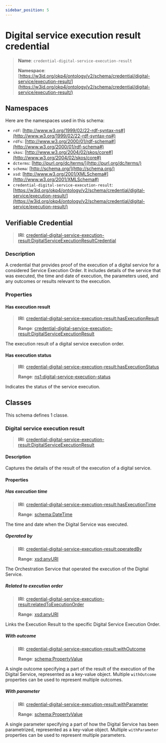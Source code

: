 ```yaml
---
sidebar_position: 5
---
```

[//]: # (This file is auto-generated. Please do not modify it yourself.)

# Digital service execution result credential

> **Name**: `credential-digital-service-execution-result`
>
> **Namespace**: [https://w3id.org/okp4/ontology/v2/schema/credential/digital-service/execution-result/](https://w3id.org/okp4/ontology/v2/schema/credential/digital-service/execution-result/)

## Namespaces

Here are the namespaces used in this schema:

- `rdf`: [http://www.w3.org/1999/02/22-rdf-syntax-ns#](http://www.w3.org/1999/02/22-rdf-syntax-ns#)
- `rdfs`: [http://www.w3.org/2000/01/rdf-schema#](http://www.w3.org/2000/01/rdf-schema#)
- `skos`: [http://www.w3.org/2004/02/skos/core#](http://www.w3.org/2004/02/skos/core#)
- `dcterms`: [http://purl.org/dc/terms/](http://purl.org/dc/terms/)
- `schema`: [http://schema.org/](http://schema.org/)
- `xsd`: [http://www.w3.org/2001/XMLSchema#](http://www.w3.org/2001/XMLSchema#)
- `credential-digital-service-execution-result`: [https://w3id.org/okp4/ontology/v2/schema/credential/digital-service/execution-result/](https://w3id.org/okp4/ontology/v2/schema/credential/digital-service/execution-result/)

## Verifiable Credential

> **IRI**: [credential-digital-service-execution-result:DigitalServiceExecutionResultCredential](https://w3id.org/okp4/ontology/v2/schema/credential/digital-service/execution-result/DigitalServiceExecutionResultCredential)

### Description

A credential that provides proof of the execution of a digital service for a considered Service Execution Order. It includes details of the service that was executed, the time and date of execution, the parameters used, and any outcomes or results relevant to the execution.

### Properties

#### Has execution result
>
> **IRI**: [credential-digital-service-execution-result:hasExecutionResult](https://w3id.org/okp4/ontology/v2/schema/credential/digital-service/execution-result/hasExecutionResult)
>
> **Range**:&nbsp;[credential-digital-service-execution-result:DigitalServiceExecutionResult](https://w3id.org/okp4/ontology/v2/schema/credential/digital-service/execution-result/DigitalServiceExecutionResult)

The execution result of a digital service execution order.

#### Has execution status
>
> **IRI**: [credential-digital-service-execution-result:hasExecutionStatus](https://w3id.org/okp4/ontology/v2/schema/credential/digital-service/execution-result/hasExecutionStatus)
>
> **Range**:&nbsp;[ns1:digital-service-execution-status](https://w3id.org/okp4/ontology/v2/thesaurus/digital-service-execution-status)

Indicates the status of the service execution.

## Classes

This schema defines 1 classe.

### Digital service execution result
>
> **IRI**: [credential-digital-service-execution-result:DigitalServiceExecutionResult](https://w3id.org/okp4/ontology/v2/schema/credential/digital-service/execution-result/DigitalServiceExecutionResult)

#### Description

Captures the details of the result of the execution of a digital service.

#### Properties

##### Has execution time
>
> **IRI**: [credential-digital-service-execution-result:hasExecutionTime](https://w3id.org/okp4/ontology/v2/schema/credential/digital-service/execution-result/hasExecutionTime)
>
> **Range**:&nbsp;[schema:DateTime](http://schema.org/DateTime)

The time and date when the Digital Service was executed.

##### Operated by
>
> **IRI**: [credential-digital-service-execution-result:operatedBy](https://w3id.org/okp4/ontology/v2/schema/credential/digital-service/execution-result/operatedBy)
>
> **Range**:&nbsp;[xsd:anyURI](http://www.w3.org/2001/XMLSchema#anyURI)

The Orchestration Service that operated the execution of the Digital Service.

##### Related to execution order
>
> **IRI**: [credential-digital-service-execution-result:relatedToExecutionOrder](https://w3id.org/okp4/ontology/v2/schema/credential/digital-service/execution-result/relatedToExecutionOrder)
>
> **Range**:&nbsp;[xsd:anyURI](http://www.w3.org/2001/XMLSchema#anyURI)

Links the Execution Result to the specific Digital Service Execution Order.

##### With outcome
>
> **IRI**: [credential-digital-service-execution-result:withOutcome](https://w3id.org/okp4/ontology/v2/schema/credential/digital-service/execution-result/withOutcome)
>
> **Range**:&nbsp;[schema:PropertyValue](http://schema.org/PropertyValue)

A single outcome specifying a part of the result of the execution of the Digital Service, represented as a key-value object. Multiple `withOutcome` properties can be used to represent multiple outcomes.

##### With parameter
>
> **IRI**: [credential-digital-service-execution-result:withParameter](https://w3id.org/okp4/ontology/v2/schema/credential/digital-service/execution-result/withParameter)
>
> **Range**:&nbsp;[schema:PropertyValue](http://schema.org/PropertyValue)

A single parameter specifying a part of how the Digital Service has been parametrized, represented as a key-value object. Multiple `withParameter` properties can be used to represent multiple parameters.
